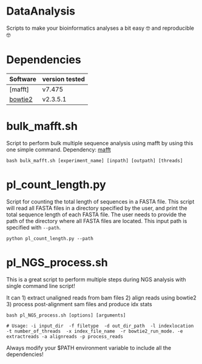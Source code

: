 # DataAnalysis

Scripts to make your bioinformatics analyses a bit easy 🤓 and reproducible 🤓

# Dependencies 

| Software | version tested |
| -------- | -------------- |
| [mafft]  |   v7.475       |
| [bowtie2](http://bowtie-bio.sourceforge.net/bowtie2/index.shtml) | v2.3.5.1    |


# bulk_mafft.sh
Script to perform bulk multiple sequence analysis using mafft by using this one simple command. Dependency: [mafft](https://mafft.cbrc.jp/alignment/software/source.html)
                    
   `bash bulk_mafft.sh [experiment_name] [inpath] [outpath] [threads]`

# pl_count_length.py
Script for counting the total length of sequences in a FASTA file. This script will read all FASTA files in a directory specified by the user, and print the total sequence length of each FASTA file. The user needs to provide the path of the directory where all FASTA files are located. This input path is specified with `--path`.
   
   `python pl_count_length.py --path`
   
# pl_NGS_process.sh
This is a great script to perform multiple steps during NGS analysis with single command line script!

It can 1) extract unaligned reads from bam files
       2) align reads using bowtie2 
       3) process post-alignment sam files and produce idx stats 
    
    bash pl_NGS_process.sh [options] [arguments]
    
    # Usage: -i input_dir  -f filetype  -d out_dir_path  -l indexlocation -t number_of_threads  -x index_file_name  -r bowtie2_run_mode. -e extractreads -a alignreads -p process_reads
    
    

Always modify your $PATH environment variable to include all the dependencies! 





